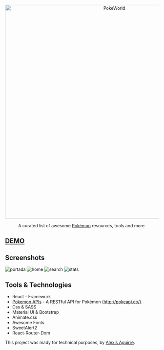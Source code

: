 <p align="center">
  <a href="https://github.com/tobiasbueschel/awesome-pokemon/">
    <img alt="PokeWorld" src="https://fontmeme.com/permalink/210423/a754231c524beec1f70f322dcb4bb1e5.png" width="700">
  </a>
</p>

<div align="center">

<p align="center">
  A curated list of awesome <a href="http://www.pokemon.com/">Pokémon</a> resources, tools and more.
</p>

</div>

## <a href="https://poke-tn.web.app/pokedex" target="_blank">DEMO</a>
## Screenshots
<img src="https://i.ibb.co/yXxq8RP/portada.png" target="_blank" alt="portada"/>
<img src="https://i.ibb.co/f0Lcgy3/home.png" target="_blank" alt="home"/>
<img src="https://i.ibb.co/sRbMXzK/search.png" target="_blank" alt="search"/>
<img src="https://i.ibb.co/QjCKRYx/stats.png" target="_blank" alt="stats"/>


## Tools & Technologies 
- React - Framework
- [Pokemon APIs](https://github.com/PokeAPI/pokeapi/) - A RESTful API for Pokémon (http://pokeapi.co/).
- Css & SASS
- Material UI & Bootstrap
- Animate.css
- Awesome Fonts
- SweetAlert2
- React-Router-Dom




This project was mady for technical purposes, by [Alexis Aguirre](http://github.com/ale-aguirre).

